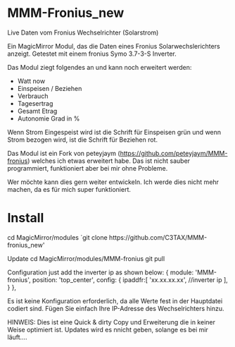 # MMM-Fronius_new
Live Daten vom Fronius Wechselrichter (Solarstrom)

Ein MagicMirror Modul, das die Daten eines Fronius Solarwechslerichters anzeigt.
Getestet mit einem fronius Symo 3.7-3-S Inverter.

Das Modul ziegt folgendes an und kann noch erweitert werden:

- Watt now
- Einspeisen / Beziehen
- Verbrauch
- Tagesertrag
- Gesamt Etrag
- Autonomie Grad in %

Wenn Strom Eingespeist wird ist die Schrift für Einspeisen grün und wenn Strom bezogen wird, ist die Schrift für Beziehen rot.

Das Modul ist ein Fork von peteyjaym (https://github.com/peteyjaym/MMM-fronius) welches ich etwas erweitert habe.
Das ist nicht sauber programmiert, funktioniert aber bei mir ohne Probleme. 

Wer möchte kann dies gern weiter entwickeln. Ich werde dies nicht mehr machen, da es für mich super funktioniert.

<H1><B>Install</B></H1>
cd MagicMirror/modules `git clone https://github.com/C3TAX/MMM-fronius_new'

Update
cd MagicMirror/modules/MMM-fronius git pull

Configuration
just add the inverter ip as shown below: { module: 'MMM-fronius', position: 'top_center', config: { ipaddfr:[ 'xx.xx.xx.xx', //inverter ip ], } },

Es ist keine Konfiguration erforderlich, da alle Werte fest in der Hauptdatei codiert sind.
Fügen Sie einfach Ihre IP-Adresse des Wechselrichters hinzu.

HINWEIS: Dies ist eine Quick & dirty Copy und Erweiterung die in keiner Weise optimiert ist.
Updates wird es nnicht geben, solange es bei mir läuft....
